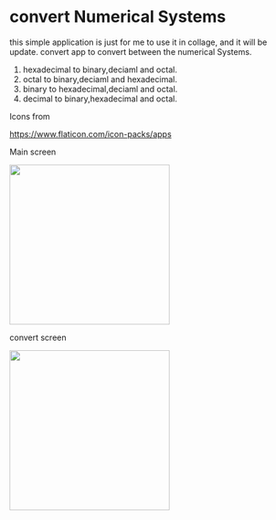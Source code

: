# convert Numerical Systems

this simple application is just for me to use it in collage, and it will be update.
convert app to convert between the numerical Systems.
<ol>
<li>hexadecimal to binary,deciaml and octal.</li>
<li>octal to binary,deciaml and hexadecimal.</li>
<li>binary to hexadecimal,deciaml and octal.</li>
<li>decimal to binary,hexadecimal and octal.</li>
</ol>

Icons from

https://www.flaticon.com/icon-packs/apps


Main screen

<img src="https://user-images.githubusercontent.com/32216396/72270710-44452880-362e-11ea-8b5d-e7a50634cb18.png" width="280">

convert screen

<img src="https://user-images.githubusercontent.com/32216396/72270699-40b1a180-362e-11ea-960e-3b783b3e61cb.png" width="280">



